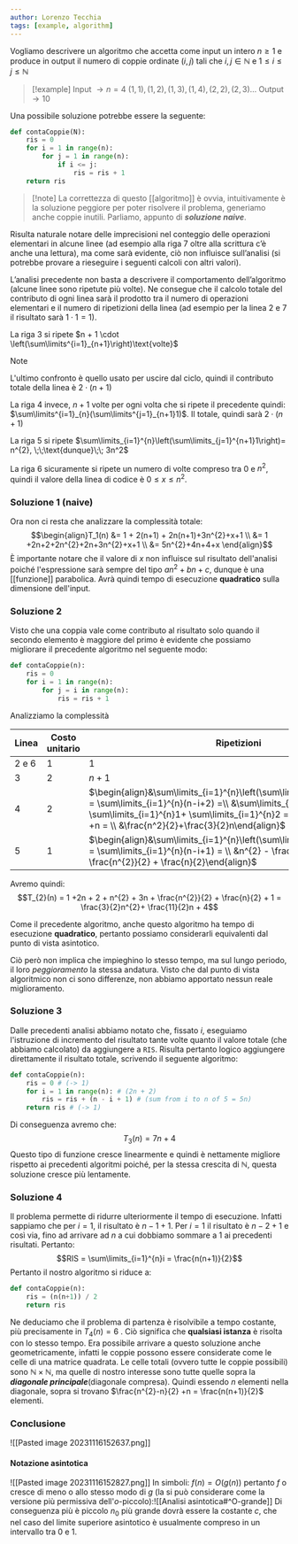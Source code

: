 ```yaml
---
author: Lorenzo Tecchia
tags: [example, algorithm]
---
```

Vogliamo descrivere un algoritmo che accetta come input un intero $n \geq 1$ e produce in output il numero di coppie ordinate $(i,j)$ tali che $i,j \in \mathbb{N}$ e $1 \leq i \leq j \leq \mathbb{N}$
> [!example]
> Input $\rightarrow n = 4$ 
> 	$(1,1), (1,2), (1,3), (1,4),(2,2),(2,3) \dots$
> Output $\rightarrow  10$

Una possibile soluzione potrebbe essere la seguente:
```python
def contaCoppie(N):
	ris = 0
	for i = 1 in range(n):
		for j = 1 in range(n):
			if i <= j:
				ris = ris + 1
	return ris
```

>[!note] La correttezza di questo [[algoritmo]] è ovvia, intuitivamente è la soluzione peggiore per poter risolvere il problema, generiamo anche coppie inutili.
> Parliamo, appunto di ***soluzione naive***.

Risulta naturale notare delle imprecisioni nel conteggio delle operazioni elementari in alcune linee (ad esempio alla riga $7$ oltre alla scrittura c’è anche una lettura), ma come sarà evidente, ciò non influisce sull’analisi (si potrebbe provare a rieseguire i seguenti calcoli con altri valori).

L’analisi precedente non basta a descrivere il comportamento dell’algoritmo (alcune linee sono ripetute più volte). Ne consegue che il calcolo totale del contributo di ogni linea sarà il prodotto tra il numero di operazioni elementari e il numero di ripetizioni della linea (ad esempio per la linea $2$ e $7$ il risultato sarà $1 \cdot 1 = 1$).

La riga $3$ si ripete $n + 1 \cdot \left(\sum\limits^{i=1}_{n+1}\right)\text{volte}$

>[!note]
> L'ultimo confronto è quello usato per uscire dal ciclo, quindi il contributo totale della linea è $2\cdot(n+1)$

La riga $4$ invece, $n+1$ volte per ogni volta che si ripete il precedente quindi: $\sum\limits^{i=1}_{n}(\sum\limits^{j=1}_{n+1}1)$. Il totale, quindi sarà $2 \cdot (n+1)$

La riga $5$ si ripete $\sum\limits_{i=1}^{n}\left(\sum\limits_{j=1}^{n+1}1\right)= n^{2}, \;\;\text{dunque}\;\; 3n^2$

La riga $6$ sicuramente si ripete un numero di volte compreso tra $0$ e $n^2$, quindi il valore della linea di codice è $0 \leq x \leq n^{2}$.

### Soluzione 1 (naive)
Ora non ci resta che analizzare la complessità totale:$$\begin{align}T_1(n) &= 1 + 2(n+1) + 2n(n+1)+3n^{2}+x+1 \\
&= 1 +2n+2+2n^{2}+2n+3n^{2}+x+1 \\ &= 5n^{2}+4n+4+x
\end{align}$$
È importante notare che il valore di $x$ non influisce sul risultato dell'analisi poiché l'espressione sarà sempre del tipo $an^{2}+bn + c$, dunque è una [[funzione]] parabolica. Avrà quindi tempo di esecuzione **quadratico** sulla dimensione dell'input.

### Soluzione 2
Visto che una coppia vale come contributo al risultato solo quando il secondo elemento è maggiore del primo è evidente che possiamo migliorare il precedente algoritmo nel seguente modo:
```python
def contaCoppie(n):
	ris = 0
	for i = 1 in range(n):
		for j = i in range(n):
			ris = ris + 1
```

Analizziamo la complessità

| Linea     | Costo unitario | Ripetizioni                                                                                                                                                                                                                                                   | Totale     |
| --------- | -------------- | ------------------------------------------------------------------------------------------------------------------------------------------------------------------------------------------------------------------------------------------------------------- | ---------- |
| $2$ e $6$ | 1              | 1                                                                                                                                                                                                                                                             | 1          |
| $3$       | 2              | $n+1$                                                                                                                                                                                                                                                         | $2(n+1)$   |
| $4$       | 2              | $\begin{align}&\sum\limits_{i=1}^{n}\left(\sum\limits_{j=1}^{n+1}1\right) = \sum\limits_{i=1}^{n}(n-i+2) =\\ &\sum\limits_{i=1}^{n}n- \sum\limits_{i=1}^{n}1+ \sum\limits_{i=1}^{n}2 =n^{2}- \frac{n(n+1)}{2} +n = \\ &\frac{n^2}{2}+\frac{3}{2}n\end{align}$ | $n^{2}+3n$ |
| $5$       | 1              | $\begin{align}&\sum\limits_{i=1}^{n}\left(\sum\limits_{j=1}^{n+1}1\right) = \sum\limits_{i=1}^{n}(n-i+1) = \\ &n^{2} - \frac{n(n+1)}{2} + n = \frac{n^{2}}{2} + \frac{n}{2}\end{align}$                                                                       | $\frac{n(n+1)}{2}$           |

Avremo quindi: $$T_{2}(n) = 1 +2n + 2 + n^{2} + 3n + \frac{n^{2}}{2} + \frac{n}{2} + 1 = \frac{3}{2}n^{2}+ \frac{11}{2}n + 4$$

Come il precedente algoritmo, anche questo algoritmo ha tempo di esecuzione **quadratico**, pertanto possiamo considerarli equivalenti dal punto di vista asintotico.

Ciò però non implica che impieghino lo stesso tempo, ma sul lungo periodo, il loro *peggioramento* la stessa andatura. Visto che dal punto di vista algoritmico non ci sono differenze, non abbiamo apportato nessun reale miglioramento.

### Soluzione 3
Dalle precedenti analisi abbiamo notato che, fissato $i$, eseguiamo l'istruzione di incremento del risultato tante volte quanto il valore totale (che abbiamo calcolato) da aggiungere a `RIS`. Risulta pertanto logico aggiungere direttamente il risultato totale, scrivendo il seguente algoritmo:
```python
def contaCoppie(n):
	ris = 0 # (-> 1)
	for i = 1 in range(n): # (2n + 2)
		ris = ris + (n - i + 1) # (sum from i to n of 5 = 5n)
	return ris # (-> 1)
```
Di conseguenza avremo che:$$T_{3}(n) = 7n + 4$$
Questo tipo di funzione cresce linearmente e quindi è nettamente migliore rispetto ai precedenti algoritmi poiché, per la stessa crescita di $\mathbb{N}$, questa soluzione cresce più lentamente.

### Soluzione 4
Il problema permette di ridurre ulteriormente il tempo di esecuzione.
Infatti sappiamo che per $i=1$, il risultato è $n -1 +1$.
Per $i=1$ il risultato è $n-2+1$ e così via, fino ad arrivare ad $n$ a cui dobbiamo sommare a $1$ ai precedenti risultati. Pertanto:$$RIS = \sum\limits_{i=1}^{n}i = \frac{n(n+1)}{2}$$
Pertanto il nostro algoritmo si riduce a:
```python
def contaCoppie(n):
	ris = (n(n+1)) / 2
	return ris
```
Ne deduciamo che il problema di partenza è risolvibile a tempo costante, più precisamente in $T_{4}(n) = 6$ . Ciò significa che **qualsiasi istanza** è risolta con lo stesso tempo.
Era possibile arrivare a questo soluzione anche geometricamente, infatti le coppie possono essere considerate come le celle di una matrice quadrata.
Le celle totali (ovvero tutte le coppie possibili) sono $\mathbb{N} \times \mathbb{N}$, ma quelle di nostro interesse sono tutte quelle sopra la ***diagonale principale***(diagonale compresa).
Quindi essendo $n$ elementi nella diagonale, sopra si trovano $\frac{n^{2}-n}{2} +n = \frac{n(n+1)}{2}$ elementi.

### Conclusione
![[Pasted image 20231116152637.png]]
#### Notazione asintotica
![[Pasted image 20231116152827.png]]
In simboli: $f(n) = O(g(n))$ pertanto $f$ o cresce di meno o allo stesso modo di $g$ (la si può considerare come la versione più permissiva dell'$o$-piccolo):![[Analisi asintotica#^O-grande]]
Di conseguenza più è piccolo $n_{0}$ più grande dovrà essere la costante $c$, che nel caso del limite superiore asintotico è usualmente compreso in un intervallo tra $0$ e $1$.
